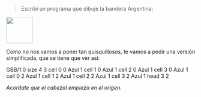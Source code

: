 > Escribí un programa que dibuje la bandera Argentina:  
<img src="https://upload.wikimedia.org/wikipedia/commons/thumb/1/1a/Flag_of_Argentina.svg/800px-Flag_of_Argentina.svg.png" width="70">

Como no nos vamos a poner tan quisquillosos, te vamos a pedir una versión simplificada, que se tiene que ver así:

<gs-board>
  GBB/1.0
     size 4 3
     cell 0 0 Azul 1
     cell 1 0 Azul 1
     cell 2 0 Azul 1
     cell 3 0 Azul 1
     cell 0 2 Azul 1
     cell 1 2 Azul 1
     cell 2 2 Azul 1
     cell 3 2 Azul 1
     head 3 2
<gs-board>

*Acordate que el cabezal empieza en el origen.*
